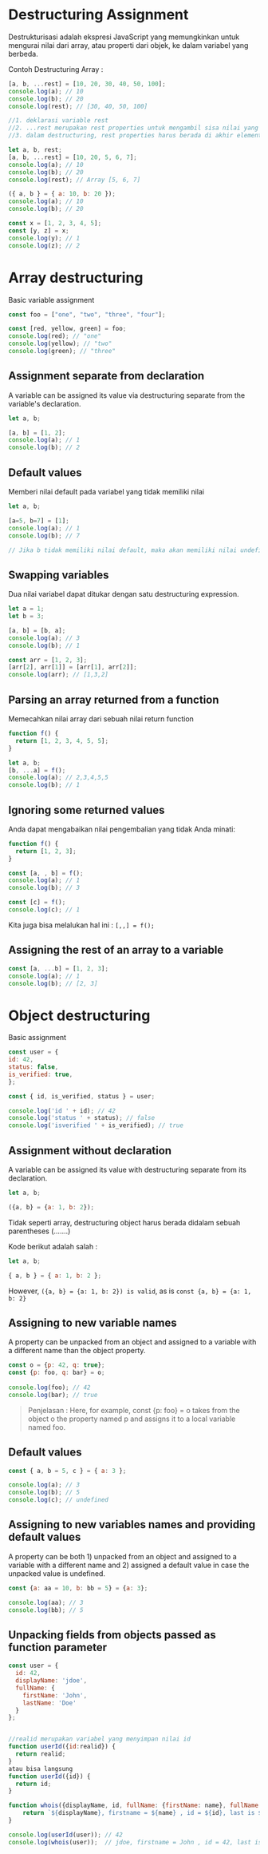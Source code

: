 # Destructuring Assignment

Destrukturisasi adalah ekspresi JavaScript yang memungkinkan untuk mengurai nilai dari array, atau properti dari objek, ke dalam variabel yang berbeda.

Contoh Destructuring Array :

```js
[a, b, ...rest] = [10, 20, 30, 40, 50, 100];
console.log(a); // 10
console.log(b); // 20
console.log(rest); // [30, 40, 50, 100]
```

```js
//1. deklarasi variable rest
//2. ...rest merupakan rest properties untuk mengambil sisa nilai yang tersisa dari array
//3. dalam destructuring, rest properties harus berada di akhir element terakhir

let a, b, rest;
[a, b, ...rest] = [10, 20, 5, 6, 7];
console.log(a); // 10
console.log(b); // 20
console.log(rest); // Array [5, 6, 7]
```

```js
({ a, b } = { a: 10, b: 20 });
console.log(a); // 10
console.log(b); // 20
```

```js
const x = [1, 2, 3, 4, 5];
const [y, z] = x;
console.log(y); // 1
console.log(z); // 2
```

# Array destructuring

Basic variable assignment
```js
const foo = ["one", "two", "three", "four"];

const [red, yellow, green] = foo;
console.log(red); // "one"
console.log(yellow); // "two"
console.log(green); // "three"
```

## Assignment separate from declaration

A variable can be assigned its value via destructuring separate from the variable's declaration.

```js
let a, b;

[a, b] = [1, 2];
console.log(a); // 1
console.log(b); // 2
```

## Default values

Memberi nilai default pada variabel yang tidak memiliki nilai 

```js
let a, b;

[a=5, b=7] = [1];
console.log(a); // 1
console.log(b); // 7

// Jika b tidak memiliki nilai default, maka akan memiliki nilai undefined
```

## Swapping variables

Dua nilai variabel dapat ditukar dengan satu destructuring expression.

```js
let a = 1;
let b = 3;

[a, b] = [b, a];
console.log(a); // 3
console.log(b); // 1

const arr = [1, 2, 3];
[arr[2], arr[1]] = [arr[1], arr[2]];
console.log(arr); // [1,3,2]
```

## Parsing an array returned from a function

Memecahkan nilai array dari sebuah nilai return function

```js
function f() {
  return [1, 2, 3, 4, 5, 5];
}

let a, b;
[b, ...a] = f();
console.log(a); // 2,3,4,5,5
console.log(b); // 1
```

## Ignoring some returned values

Anda dapat mengabaikan nilai pengembalian yang tidak Anda minati:

```js
function f() {
  return [1, 2, 3];
}

const [a, , b] = f();
console.log(a); // 1
console.log(b); // 3

const [c] = f();
console.log(c); // 1
```
Kita juga bisa melalukan hal ini : `[,,] = f();`

## Assigning the rest of an array to a variable

```js
const [a, ...b] = [1, 2, 3];
console.log(a); // 1
console.log(b); // [2, 3]
```

# Object destructuring

Basic assignment

```js
const user = {
id: 42,
status: false,
is_verified: true,
};

const { id, is_verified, status } = user;

console.log('id ' + id); // 42
console.log('status ' + status); // false
console.log('isverified ' + is_verified); // true
```

## Assignment without declaration

A variable can be assigned its value with destructuring separate from its declaration.

```js
let a, b;

({a, b} = {a: 1, b: 2});
```

Tidak seperti array, destructuring object harus berada didalam sebuah parentheses (.......)

Kode berikut adalah salah :
```js
let a, b;

{ a, b } = { a: 1, b: 2 };
```

However, `({a, b} = {a: 1, b: 2}) is valid`, as is `const {a, b} = {a: 1, b: 2}`

## Assigning to new variable names

A property can be unpacked from an object and assigned to a variable with a different name than the object property.

```js
const o = {p: 42, q: true};
const {p: foo, q: bar} = o;
 
console.log(foo); // 42 
console.log(bar); // true
```

> Penjelasan : Here, for example, const {p: foo} = o takes from the object o the property named p and assigns it to a local variable named foo.

## Default values

```js
const { a, b = 5, c } = { a: 3 };

console.log(a); // 3
console.log(b); // 5
console.log(c); // undefined
```

## Assigning to new variables names and providing default values

A property can be both 1) unpacked from an object and assigned to a variable with a different name and 2) assigned a default value in case the unpacked value is undefined.

```js
const {a: aa = 10, b: bb = 5} = {a: 3};

console.log(aa); // 3
console.log(bb); // 5
```

## Unpacking fields from objects passed as function parameter

```js
const user = {
  id: 42,
  displayName: 'jdoe',
  fullName: {
    firstName: 'John',
    lastName: 'Doe'
  }
};


//realid merupakan variabel yang menyimpan nilai id
function userId({id:realid}) {
  return realid;
}
atau bisa langsung
function userId({id}) {
  return id;
}

function whois({displayName, id, fullName: {firstName: name}, fullName: {lastName}}) {
    return `${displayName}, firstname = ${name} , id = ${id}, last is ${lastName}, fullname = ${name+lastName}`;
}

console.log(userId(user)); // 42
console.log(whois(user));  // jdoe, firstname = John , id = 42, last is Doe, fullname = JohnDoe
```


